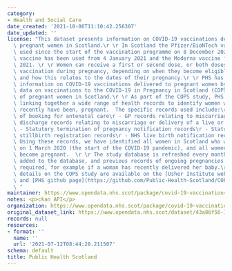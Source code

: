 ```yaml
---
category:
- Health and Social Care
date_created: '2021-10-06T11:10:42.256307'
date_updated: ''
license: "This dataset presents information on COVID-19 vaccinations delivered to\
  \ pregnant women in Scotland.\r \r In Scotland the Pfizer/BioNTech vaccine has been\
  \ used since the start of the vaccination programme on 8 December 2020. The Oxford/Astrazeneca\
  \ vaccine has been used from 4 January 2021 and the Moderna vaccine from 7 April\
  \ 2021. \r \r Women can receive a first or second dose, or both doses, of COVID-19\
  \ vaccination during pregnancy, depending on when they become eligible for vaccination\
  \ and how this relates to the dates of their pregnancy.\r \r PHS has generated this\
  \ information on COVID-19 vaccinations delivered to pregnant women by linking national\
  \ data on vaccinations to the COVID-19 in Pregnancy in Scotland (COPS) study database\
  \ of pregnant women in Scotland.\r \r As part of the COPS study, PHS is regularly\
  \ linking together a wide range of health records to identify women who are, or\
  \ recently have been, pregnant.  The specific records used include:\r \r - Records\
  \ of booking for antenatal care\r - GP records relating to miscarriage\r - Hospital\
  \ discharge records relating to miscarriage or delivery of a live or stillborn baby\r\
  \ - Statutory termination of pregnancy notification records\r - Statutory live or\
  \ stillbirth registration records\r - NHS live birth notification records.\r \r\
  \ Using these records, we have identified all women in Scotland who were pregnant\
  \ on 1 March 2020 (the start of the COVID-19 pandemic), and all women who have subsequently\
  \ become pregnant.  \r \r The study database is refreshed every month with new pregnancies\
  \ added to the database, and previous records of ongoing pregnancies updated as\
  \ required, for example if a woman has recently delivered her baby.\r \r Further\
  \ details on the COPS study are available on the [Usher Institute webpage](https://www.ed.ac.uk/usher/research/projects/covid-19-pregnancy-scotland)\
  \ and [PHS github page](https://github.com/Public-Health-Scotland/COPS-public).\r\
  \ "
maintainer: https://www.opendata.nhs.scot/package/covid-19-vaccinations-in-pregnancy-in-scotland
notes: <p>ckan API</p>
organization: https://www.opendata.nhs.scot/package/covid-19-vaccinations-in-pregnancy-in-scotland
original_dataset_link: https://www.opendata.nhs.scot/dataset/43a86f56-171a-42cd-bf5a-19b1070a3485/resource/8ca8ddf9-f77f-45e7-acae-bb919a1259f3/download/uptake_hb_20210930.csv
records: null
resources:
- format: ''
  name: ''
  url: '2021-07-12T08:44:28.211507'
schema: default
title: Public Health Scotland
---
```

